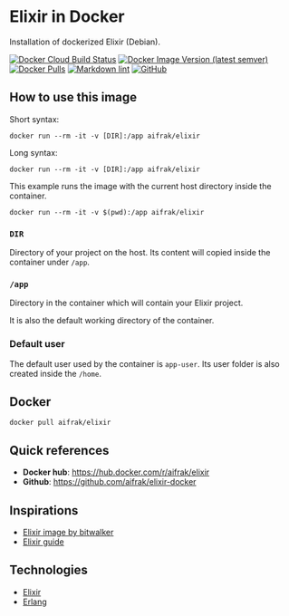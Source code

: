 # Elixir in Docker

Installation of dockerized Elixir (Debian).

[![Docker Cloud Build Status](https://img.shields.io/docker/cloud/build/aifrak/elixir)](https://hub.docker.com/r/aifrak/elixir/builds)
[![Docker Image Version (latest semver)](https://img.shields.io/docker/v/aifrak/elixir?color=orange&sort=semver)](https://hub.docker.com/r/aifrak/elixir/tags)
[![Docker Pulls](https://img.shields.io/docker/pulls/aifrak/elixir?color=yellow)](https://hub.docker.com/r/aifrak/elixir/)
[![Markdown lint](https://github.com/aifrak/elixir-docker/actions/workflows/markdown-lint.yml/badge.svg)](https://github.com/aifrak/elixir-docker/actions/workflows/markdown-lint.yml)
[![GitHub](https://img.shields.io/github/license/aifrak/elixir-docker?color=blue)](https://github.com/aifrak/elixir-docker/blob/master/LICENSE)

## How to use this image

Short syntax:

```shell
docker run --rm -it -v [DIR]:/app aifrak/elixir
```

Long syntax:

```shell
docker run --rm -it -v [DIR]:/app aifrak/elixir
```

This example runs the image with the current host directory inside the container.

```shell
docker run --rm -it -v $(pwd):/app aifrak/elixir
```

### `DIR`

Directory of your project on the host. Its content will copied inside the
container under `/app`.

### `/app`

Directory in the container which will contain your Elixir project.

It is also the default working directory of the container.

### Default user

The default user used by the container is `app-user`. Its user folder is also
created inside the `/home`.

## Docker

```shell
docker pull aifrak/elixir
```

## Quick references

- **Docker hub**: <https://hub.docker.com/r/aifrak/elixir>
- **Github**: <https://github.com/aifrak/elixir-docker>

## Inspirations

- [Elixir image by bitwalker](https://github.com/bitwalker/alpine-elixir)
- [Elixir guide](https://hexdocs.pm/elixir)

## Technologies

- [Elixir](https://elixir-lang.org/)
- [Erlang](https://www.erlang.org/)
